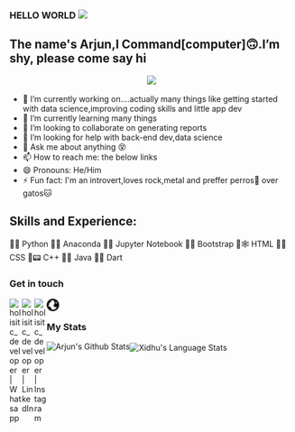### HELLO WORLD <img src="https://media.giphy.com/media/hvRJCLFzcasrR4ia7z/giphy.gif" width="20px">
## The name's Arjun,I Command[computer]🙃.I’m shy, please come say hi

<p align="center">
  <img src="https://mir-s3-cdn-cf.behance.net/project_modules/disp/fb895727075137.5635f8ee187e2.gif" width=300>
</p>  

- 🔭 I’m currently working on....actually many things like getting started with data science,improving coding skills and little app dev
- 🌱 I’m currently learning many things
- 👯 I’m looking to collaborate on generating reports
- 🤔 I’m looking for help with back-end dev,data science
- 💬 Ask me about anything 😵
- 📫 How to reach me: the below links
- 😄 Pronouns: He/Him
- ⚡ Fun fact: I'm an introvert,loves rock,metal and preffer perros🐶 over gatos🐱

## Skills and Experience:
📌🐍 Python
📌🐍 Anaconda
📌📓 Jupyter Notebook
📌🥾 Bootstrap
📌🕸️ HTML
📌🎨 CSS
📌📟 C++
📌📜 Java
📌🎯 Dart
<br />
### Get in touch

[<img align="left" alt="holisitc_developer | Whatsapp" width="22px" src="https://cdn.jsdelivr.net/npm/simple-icons@v3/icons/whatsapp.svg" />][whatsapp]
[<img align="left" alt="holisitc_developer | LinkedIn" width="22px" src="https://cdn.jsdelivr.net/npm/simple-icons@v3/icons/linkedin.svg" />][linkedin]
[<img align="left" alt="holisitc_developer | Instagram" width="22px" src="https://cdn.jsdelivr.net/npm/simple-icons@v3/icons/instagram.svg" />][instagram]
[<img align="left" alt="holisitc_developer" width="22px" src="https://raw.githubusercontent.com/iconic/open-iconic/master/svg/globe.svg" />][blog]

<br />

### My Stats

<img align="left" alt="Arjun's Github Stats" src="https://github-readme-stats.vercel.app/api?username=Arjun-K-S&theme=vue&show_icons=true&hide_border=true&include_all_commits=true&count_private=true" />

<img align="center" alt="Xidhu's Language Stats" src="https://github-readme-stats.vercel.app/api/top-langs/?username=Arjun-K-S&langs_count=8&layout=compact&hide=html%22&hide_border=true&theme=vision-friendly-dark&bg_color=0D1117" />

<br />
<br />


[whatsapp]: https://wa.me/916235552230/
[blog]: https://arjunksivadas.wordpress.com/
[instagram]: https://www.instagram.com/_lost_in_yesterday_/
[linkedin]: https://www.linkedin.com/in/arjun-k-s-02a7b2182
